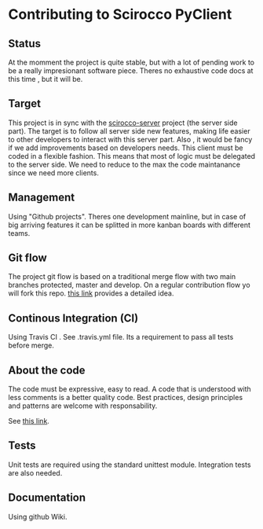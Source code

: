 # Contributing to Scirocco PyClient

## Status
At the momment the project is quite stable, but with a lot of pending work to be a really impresionant software piece.
Theres no exhaustive code docs at this time , but it will be.

## Target
This project is in sync with the [scirocco-server](https://github.com/eloylp/scirocco-server) project (the server side part).
The target is to follow all server side new features, making life easier to other developers to interact with this server part.
Also , it would be fancy if we add improvements based on developers needs.
This client must be coded in a flexible fashion. This means that most of logic must be delegated to the server side. We need to reduce to the max the code maintanance since we need more clients.

## Management
Using "Github projects". Theres one development mainline, but in case of big arriving features it can be splitted in more kanban boards with different teams.

## Git flow
The project git flow is based on a traditional merge flow with two main branches protected, master and develop.
On a regular contribution flow yo will fork this repo. [this link](http://nvie.com/posts/a-successful-git-branching-model/) provides
a detailed idea.

## Continous Integration (CI)
Using Travis CI . See .travis.yml file. Its a requirement to pass all tests before merge.

## About the code
The code must be expressive, easy to read. A code that is understood with less comments is a better quality code. 
Best practices, design principles and patterns are welcome with responsability.

See [this link](https://www.python.org/dev/peps/pep-0008).

## Tests
Unit tests are required using the standard unittest module. Integration tests are also needed.

## Documentation
Using github Wiki.
